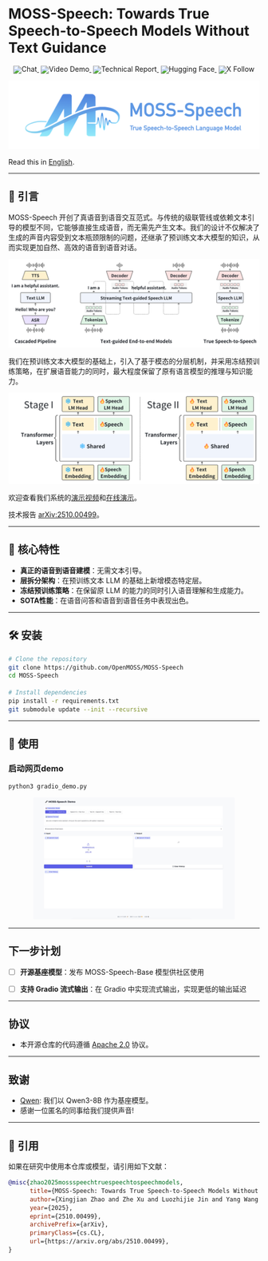 # MOSS-Speech: Towards True Speech-to-Speech Models Without Text Guidance

<div align="center" style="line-height: 1;">
    <a href="https://huggingface.co/spaces/fnlp/MOSS-Speech" target="_blank" style="margin: 2px;">
        <img alt="Chat" src="https://img.shields.io/badge/🤖%20Demo-MOSS--Speech-536af5?color=ffc107&logoColor=white" style="display: inline-block; vertical-align: middle;"/>
    </a>
    <a href="https://moss-speech.open-moss.com/" target="_blank" style="margin: 2px;">
    <img alt="Video Demo" src="https://img.shields.io/badge/📹%20Video%20Demo-MOSS--Speech-536af5?color=1ae3f5&logoColor=white" style="display: inline-block; vertical-align: middle;"/>
    </a>
    <a href="https://arxiv.org/abs/2510.00499" target="_blank" style="margin: 2px;">
    <img alt="Technical Report" src="https://img.shields.io/badge/📄%20Technical%20Report-MOSS--Speech-4caf50?color=4caf50&logoColor=white" style="display: inline-block; vertical-align: middle;"/>
    </a>
    <a href="https://huggingface.co/collections/fnlp/moss-speech-68dbab23bc98501afede0cd3" target="_blank" style="margin: 2px;">
        <img alt="Hugging Face" src="https://img.shields.io/badge/%F0%9F%A4%97%20Hugging%20Face-MOSS--Speech-ffc107?color=ffc107&logoColor=white" style="display: inline-block; vertical-align: middle;"/>
    </a>
    <a href="https://x.com/Open_MOSS" target="_blank" style="margin: 2px;">
    <img alt="X Follow" src="https://img.shields.io/badge/Twitter-OpenMOSS-black?logo=x&logoColor=white" style="display: inline-block; vertical-align: middle;"/>
    </a>
</div>

![](assets/logo-large.png)


Read this in [English](./README.md).

---

## 📖 引言

MOSS-Speech 开创了真语音到语音交互范式。与传统的级联管线或依赖文本引导的模型不同，它能够直接生成语音，而无需先产生文本。我们的设计不仅解决了生成的声音内容受到文本瓶颈限制的问题，还继承了预训练文本大模型的知识，从而实现更加自然、高效的语音到语音对话。

![架构对比](assets/compare.png)

我们在预训练文本大模型的基础上，引入了基于模态的分层机制，并采用冻结预训练策略，在扩展语音能力的同时，最大程度保留了原有语言模型的推理与知识能力。  

![模型架构](assets/arch.png)

欢迎查看我们系统的[演示视频](https://moss-speech.open-moss.com/)和[在线演示](https://huggingface.co/spaces/fnlp/MOSS-Speech)。

技术报告 [arXiv:2510.00499](https://arxiv.org/abs/2510.00499)。

---

## 🔑 核心特性

- **真正的语音到语音建模**：无需文本引导。  
- **层拆分架构**：在预训练文本 LLM 的基础上新增模态特定层。
- **冻结预训练策略**：在保留原 LLM 的能力的同时引入语音理解和生成能力。  
- **SOTA性能**：在语音问答和语音到语音任务中表现出色。

---

## 🛠️ 安装

```bash
# Clone the repository
git clone https://github.com/OpenMOSS/MOSS-Speech
cd MOSS-Speech

# Install dependencies
pip install -r requirements.txt
git submodule update --init --recursive
```

---

## 🚀 使用
### 启动网页demo

```sh
python3 gradio_demo.py
```

<p align="center">
    <img src="assets/gradio.jpg" width="80%"> <br>
</p>

---

## 下一步计划

- [ ] **开源基座模型**：发布 MOSS-Speech-Base 模型供社区使用
- [ ] **支持 Gradio 流式输出**：在 Gradio 中实现流式输出，实现更低的输出延迟


---

## 协议
- 本开源仓库的代码遵循 [Apache 2.0](LICENSE) 协议。

---

## 致谢
- [Qwen](https://github.com/QwenLM/Qwen3): 我们以 Qwen3-8B 作为基座模型。
- 感谢一位匿名的同事给我们提供声音!

---

## 📜 引用

如果在研究中使用本仓库或模型，请引用如下文献：

```bibtex
@misc{zhao2025mossspeechtruespeechtospeechmodels,
      title={MOSS-Speech: Towards True Speech-to-Speech Models Without Text Guidance}, 
      author={Xingjian Zhao and Zhe Xu and Luozhijie Jin and Yang Wang and Hanfu Chen and Yaozhou Jiang and Ke Chen and Ruixiao Li and Mingshu Chen and Ruiming Wang and Wenbo Zhang and Yiyang Zhang and Donghua Yu and Yang Gao and Xiaogui Yang and Yitian Gong and Yuanfan Xu and Qinyuan Cheng and Zhaoye Fei and Shimin Li and Yaqian Zhou and Xuanjing Huang and Xipeng Qiu},
      year={2025},
      eprint={2510.00499},
      archivePrefix={arXiv},
      primaryClass={cs.CL},
      url={https://arxiv.org/abs/2510.00499}, 
}
```
